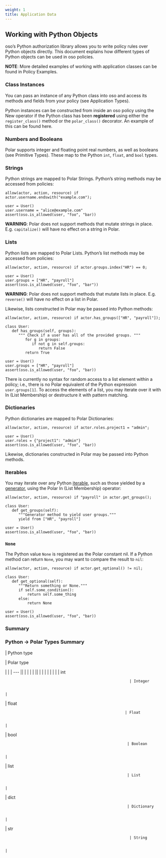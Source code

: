 ```yaml
---
weight: 1
title: Application Data
---
```


## Working with Python Objects

oso’s Python authorization library allows you to write policy rules over Python objects directly.
This document explains how different types of Python objects can be used in oso policies.

**NOTE**: More detailed examples of working with application classes can be found in Policy Examples.

### Class Instances

You can pass an instance of any Python class into oso and access its methods and fields from your policy (see Application Types).

Python instances can be constructed from inside an oso policy using the New operator if the Python class has been **registered** using
either the `register_class()` method or the `polar_class()` decorator.
An example of this can be found here.

### Numbers and Booleans

Polar supports integer and floating point real numbers, as well as booleans (see Primitive Types).
These map to the Python `int`, `float`, and `bool` types.

### Strings

Python strings are mapped to Polar Strings. Python’s string methods may be accessed from policies:

```
allow(actor, action, resource) if actor.username.endswith("example.com");
```

```
user = User()
user.username = "alice@example.com"
assert(oso.is_allowed(user, "foo", "bar))
```

**WARNING**: Polar does not support methods that mutate strings in place. E.g. `capitalize()` will have no effect on
a string in Polar.

### Lists

Python lists are mapped to Polar Lists. Python’s list methods may be accessed from policies:

```
allow(actor, action, resource) if actor.groups.index("HR") == 0;
```

```
user = User()
user.groups = ["HR", "payroll"]
assert(oso.is_allowed(user, "foo", "bar"))
```

**WARNING**: Polar does not support methods that mutate lists in place. E.g. `reverse()` will have no effect on
a list in Polar.

Likewise, lists constructed in Polar may be passed into Python methods:

```
allow(actor, action, resource) if actor.has_groups(["HR", "payroll"]);
```

```
class User:
   def has_groups(self, groups):
      """ Check if a user has all of the provided groups. """
         for g in groups:
            if not g in self.groups:
               return False
         return True

user = User()
user.groups = ["HR", "payroll"]
assert(oso.is_allowed(user, "foo", "bar))
```

There is currently no syntax for random access to a list element within a policy;
i.e., there is no Polar equivalent of the Python expression `user.groups[1]`.
To access the elements of a list, you may iterate over it with In (List Membership)
or destructure it with pattern matching.

### Dictionaries

Python dictionaries are mapped to Polar Dictionaries:

```
allow(actor, action, resource) if actor.roles.project1 = "admin";
```

```
user = User()
user.roles = {"project1": "admin"}
assert(oso.is_allowed(user, "foo", "bar))
```

Likewise, dictionaries constructed in Polar may be passed into Python methods.

### Iterables

You may iterate over any Python [iterable](https://docs.python.org/3/glossary.html#term-iterable),
such as those yielded by a [generator](https://docs.python.org/3/glossary.html#term-generator),
using the Polar In (List Membership) operator:

```
allow(actor, action, resource) if "payroll" in actor.get_groups();
```

```
class User:
   def get_groups(self):
      """Generator method to yield user groups."""
      yield from ["HR", "payroll"]

user = User()
assert(oso.is_allowed(user, "foo", "bar))
```

### `None`

The Python value `None` is registered as the Polar constant nil.
If a Python method can return `None`, you may want to compare the result
to `nil`:

```
allow(actor, action, resource) if actor.get_optional() != nil;
```

```
class User:
   def get_optional(self):
      """Return something or None."""
      if self.some_condition():
          return self.some_thing
      else:
          return None

user = User()
assert(oso.is_allowed(user, "foo", "bar))
```

### Summary

### Python → Polar Types Summary

| Python type

 | Polar type

 |     |
 | --- ||  |  |  |  |  ||  |  |  |  |  |  |  |
| int

                                                            | Integer

                                                                                 |
| float

                                                          | Float

                                                                                   |
| bool

                                                           | Boolean

                                                                                 |
| list

                                                           | List

                                                                                    |
| dict

                                                           | Dictionary

                                                                              |
| str

                                                            | String

                                                                                  |
